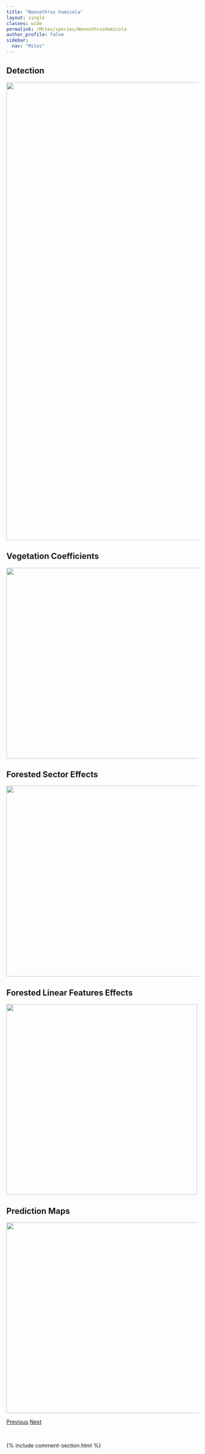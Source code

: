 ```yaml
---
title: "Neonothrus humicola"
layout: single
classes: wide
permalink: /Mites/species/NeonothrusHumicola
author_profile: false
sidebar:
  nav: "Mites"
---
```


<h2>Detection</h2>

<a href="https://drive.google.com/uc?export=view&id=1vyqhFWT3IO6ztKwiDUyShd6UzFgOrMfm">
<img src="https://drive.google.com/uc?export=view&id=1vyqhFWT3IO6ztKwiDUyShd6UzFgOrMfm" height = "1200" width = "800">
</a>


<h2>Vegetation Coefficients</h2>

<a href="https://drive.google.com/uc?export=view&id=1rfEQs4XTOrK6qzmhzNi-YExxEp1X8SA9">
<img src="https://drive.google.com/uc?export=view&id=1rfEQs4XTOrK6qzmhzNi-YExxEp1X8SA9" height = "500" width = "1000">
</a>


<h2>Forested Sector Effects</h2>

<a href="https://drive.google.com/uc?export=view&id=17aFsNfknR4sToQJbuu8MJ_34IVIZXFLN">
<img src="https://drive.google.com/uc?export=view&id=17aFsNfknR4sToQJbuu8MJ_34IVIZXFLN" height = "500" width = "1000">
</a>


<h2>Forested Linear Features Effects</h2>

<a href="https://drive.google.com/uc?export=view&id=1BPvZJkgEqFpylcCWGeNujlsAyIBvhtqA">
<img src="https://drive.google.com/uc?export=view&id=1BPvZJkgEqFpylcCWGeNujlsAyIBvhtqA" height = "500" width = "500">
</a>


<h2>Prediction Maps</h2>

<a href="https://drive.google.com/uc?export=view&id=1ZwAHzQtOW3lNnlNQfeOFZ6aSafVsgLHm">
<img src="https://drive.google.com/uc?export=view&id=1ZwAHzQtOW3lNnlNQfeOFZ6aSafVsgLHm" height = "500" width = "1000">
</a>


<a href="/DevelopmentWebsite/Mites/species/NeogymnobatesSp1DEW" class="pagination--pager" title="Neogymnobates sp. 1 DEW">Previous</a> <a href="/DevelopmentWebsite/Mites/species/NeoribatesSp1DEW" class="pagination--pager" title="Neoribates sp. 1 DEW">Next</a>

<p>&nbsp;</p>

{% include comment-section.html %}
